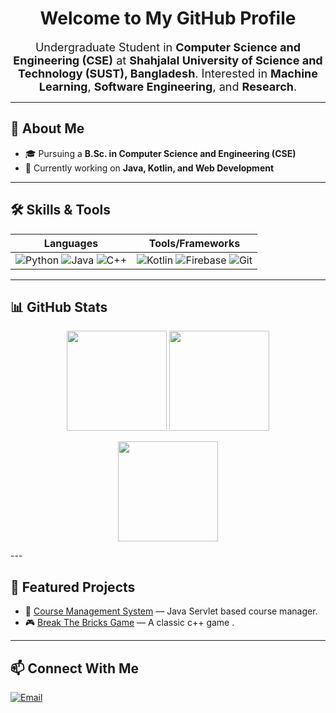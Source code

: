 <!-- Intro Section -->
<h1 align="center">Welcome to My GitHub Profile</h1>
<p align="center">
  <span style="font-size:18px;">
    Undergraduate Student in <b>Computer Science and Engineering (CSE)</b> at 
    <b>Shahjalal University of Science and Technology (SUST), Bangladesh</b>.  
    Interested in <b>Machine Learning</b>, <b>Software Engineering</b>, and <b>Research</b>.
  </span>
</p>

---

<!-- About Me -->
## 📌 About Me
- 🎓 Pursuing a **B.Sc. in Computer Science and Engineering (CSE)**  
- 🌱 Currently working on **Java, Kotlin, and Web Development**  


---

<!-- Skills Section with Badges -->
## 🛠️ Skills & Tools
| Languages | Tools/Frameworks |
|-----------|------------------|
| ![Python](https://img.shields.io/badge/Python-3776AB?logo=python&logoColor=white) ![Java](https://img.shields.io/badge/Java-orange?logo=openjdk&logoColor=white) ![C++](https://img.shields.io/badge/C++-00599C?logo=c%2B%2B&logoColor=white) | ![Kotlin](https://img.shields.io/badge/Kotlin-7F52FF?logo=kotlin&logoColor=white) ![Firebase](https://img.shields.io/badge/Firebase-ffca28?logo=firebase&logoColor=black) ![Git](https://img.shields.io/badge/Git-F05032?logo=git&logoColor=white) |

---

<!-- Stats Section -->
## 📊 GitHub Stats
<p align="center">
  <img src="https://github-readme-stats.vercel.app/api?username=rantidebRoy&show_icons=true&theme=tokyonight" height="160"/>
  <img src="https://github-readme-stats.vercel.app/api/top-langs/?username=rantidebRoy&layout=compact&theme=tokyonight" height="160"/>

</p>
<p align="center">
  <img src="https://streak-stats.demolab.com?user=rantidebRoy&theme=tokyonight&hide_border=true" height="160"/>
</p>
---

<!-- Projects Section -->
## 🚀 Featured Projects
- 🔑 [Course Management System](https://github.com/rantidebRoy/Course_Management_System) — Java Servlet based course manager.  
- 🎮 [Break The Bricks Game](https://github.com/rantidebRoy/BreakoutGame) — A classic c++ game .  

---

<!-- Contact Section -->
## 📫 Connect With Me
[![Email](https://img.shields.io/badge/Email-red?logo=gmail&logoColor=white)](mailto:rrantideb@gmail.com)  
